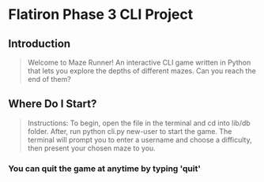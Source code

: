 # Flatiron Phase 3 CLI Project 

## Introduction
> Welcome to Maze Runner! An interactive CLI game written in Python that lets you explore the depths of different mazes.
> Can you reach the end of them?

## Where Do I Start?

> Instructions: To begin, open the file in the terminal and cd into lib/db folder.
> After, run python cli.py new-user to start the game.
> The terminal will prompt you to enter a username and choose a difficulty, then present your chosen maze to you.


### You can quit the game at anytime by typing 'quit'

